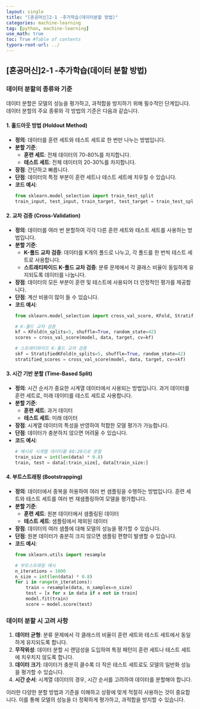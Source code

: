 ```yaml
---
layout: single
title: "[혼공머신]2-1 -추가학습(데이터분할 방법)"
categories: machine-learning
tag: [python, machine-learning]
use_math: true
toc: True #Table of contents
typora-root-url: ../
---
```


## [혼공머신]2-1 -추가학습(데이터 분할 방법)

### 데이터 분할의 종류와 기준

데이터 분할은 모델의 성능을 평가하고, 과적합을 방지하기 위해 필수적인 단계입니다. 데이터 분할의 주요 종류와 각 방법의 기준은 다음과 같습니다.

#### 1. 홀드아웃 방법 (Holdout Method)
- **정의**: 데이터를 훈련 세트와 테스트 세트로 한 번만 나누는 방법입니다.
- **분할 기준**:
  - **훈련 세트**: 전체 데이터의 70-80%를 차지합니다.
  - **테스트 세트**: 전체 데이터의 20-30%를 차지합니다.
- **장점**: 간단하고 빠릅니다.
- **단점**: 데이터의 특정 부분이 훈련 세트나 테스트 세트에 치우칠 수 있습니다.
- **코드 예시**:
  ```python
  from sklearn.model_selection import train_test_split
  train_input, test_input, train_target, test_target = train_test_split(data, target, test_size=0.2, random_state=42)
  ```

#### 2. 교차 검증 (Cross-Validation)
- **정의**: 데이터를 여러 번 분할하여 각각 다른 훈련 세트와 테스트 세트를 사용하는 방법입니다.
- **분할 기준**:
  - **K-폴드 교차 검증**: 데이터를 K개의 폴드로 나누고, 각 폴드를 한 번씩 테스트 세트로 사용합니다.
  - **스트래티파이드 K-폴드 교차 검증**: 분류 문제에서 각 클래스 비율이 동일하게 유지되도록 데이터를 나눕니다.
- **장점**: 데이터의 모든 부분이 훈련 및 테스트에 사용되어 더 안정적인 평가를 제공합니다.
- **단점**: 계산 비용이 많이 들 수 있습니다.
- **코드 예시**:
  ```python
  from sklearn.model_selection import cross_val_score, KFold, StratifiedKFold
  
  # K-폴드 교차 검증
  kf = KFold(n_splits=5, shuffle=True, random_state=42)
  scores = cross_val_score(model, data, target, cv=kf)
  
  # 스트래티파이드 K-폴드 교차 검증
  skf = StratifiedKFold(n_splits=5, shuffle=True, random_state=42)
  stratified_scores = cross_val_score(model, data, target, cv=skf)
  ```

#### 3. 시간 기반 분할 (Time-Based Split)
- **정의**: 시간 순서가 중요한 시계열 데이터에서 사용되는 방법입니다. 과거 데이터를 훈련 세트로, 미래 데이터를 테스트 세트로 사용합니다.
- **분할 기준**:
  - **훈련 세트**: 과거 데이터
  - **테스트 세트**: 미래 데이터
- **장점**: 시계열 데이터의 특성을 반영하여 적합한 모델 평가가 가능합니다.
- **단점**: 데이터가 충분하지 않으면 어려울 수 있습니다.
- **코드 예시**:
  ```python
  # 예시로 시계열 데이터를 80:20으로 분할
  train_size = int(len(data) * 0.8)
  train, test = data[:train_size], data[train_size:]
  ```

#### 4. 부트스트래핑 (Bootstrapping)
- **정의**: 데이터에서 중복을 허용하여 여러 번 샘플링을 수행하는 방법입니다. 훈련 세트와 테스트 세트를 여러 번 재샘플링하여 모델을 평가합니다.
- **분할 기준**:
  - **훈련 세트**: 원본 데이터에서 샘플링된 데이터
  - **테스트 세트**: 샘플링에서 제외된 데이터
- **장점**: 데이터의 여러 샘플에 대해 모델의 성능을 평가할 수 있습니다.
- **단점**: 원본 데이터가 충분히 크지 않으면 샘플링 편향이 발생할 수 있습니다.
- **코드 예시**:
  ```python
  from sklearn.utils import resample
  
  # 부트스트래핑 예시
  n_iterations = 1000
  n_size = int(len(data) * 0.8)
  for i in range(n_iterations):
      train = resample(data, n_samples=n_size)
      test = [x for x in data if x not in train]
      model.fit(train)
      score = model.score(test)
  ```

### 데이터 분할 시 고려 사항
1. **데이터 균형**: 분류 문제에서 각 클래스의 비율이 훈련 세트와 테스트 세트에서 동일하게 유지되도록 합니다.
2. **무작위성**: 데이터 분할 시 랜덤성을 도입하여 특정 패턴이 훈련 세트나 테스트 세트에 치우치지 않도록 합니다.
3. **데이터 크기**: 데이터가 충분히 클수록 더 작은 테스트 세트로도 모델의 일반화 성능을 평가할 수 있습니다.
4. **시간 순서**: 시계열 데이터의 경우, 시간 순서를 고려하여 데이터를 분할해야 합니다.

이러한 다양한 분할 방법과 기준을 이해하고 상황에 맞게 적절히 사용하는 것이 중요합니다. 이를 통해 모델의 성능을 더 정확하게 평가하고, 과적합을 방지할 수 있습니다.